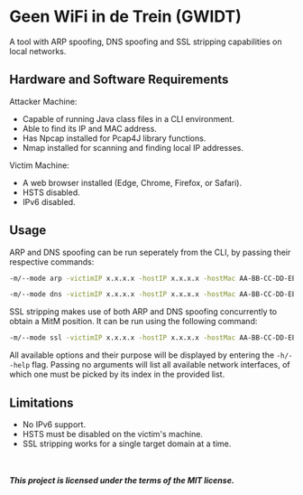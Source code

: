 # Geen WiFi in de Trein (GWIDT)
A tool with ARP spoofing, DNS spoofing and SSL stripping capabilities on local networks. 

## Hardware and Software Requirements

Attacker Machine:
* Capable of running Java class files in a CLI environment.
* Able to find its IP and MAC address.
* Has Npcap installed for Pcap4J library functions.
* Nmap installed for scanning and finding local IP addresses.

Victim Machine:
* A web browser installed (Edge, Chrome, Firefox, or Safari).
* HSTS disabled.
* IPv6 disabled.

## Usage
ARP and DNS spoofing can be run seperately from the CLI, by passing their respective commands:
```bash
-m/--mode arp -victimIP x.x.x.x -hostIP x.x.x.x -hostMac AA-BB-CC-DD-EE-FF -gatewayIP x.x.x.x -i/--interface x
```
```bash
-m/--mode dns -victimIP x.x.x.x -hostIP x.x.x.x -hostMac AA-BB-CC-DD-EE-FF -gatewayIP x.x.x.x -spoofedDomain website.com -spoofedIP x.x.x.x -i/--interface x
```

SSL stripping makes use of both ARP and DNS spoofing concurrently to obtain a MitM position. It can be run using the following command:
```bash
-m/--mode ssl -victimIP x.x.x.x -hostIP x.x.x.x -hostMac AA-BB-CC-DD-EE-FF -gatewayIP x.x.x.x -spoofedDomain website.com -spoofedIP x.x.x.x -i/--interface x
```

All available options and their purpose will be displayed by entering the `-h/--help` flag. Passing no arguments will list all available network interfaces, of which one must be picked by its index in the provided list.

## Limitations
* No IPv6 support.
* HSTS must be disabled on the victim's machine.
* SSL stripping works for a single target domain at a time.

<br><br>
***This project is licensed under the terms of the MIT license.***
